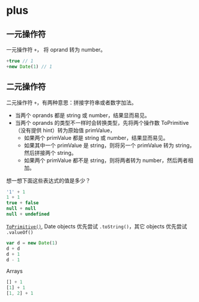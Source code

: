 # plus

## 一元操作符

一元操作符 `+`， 将 oprand 转为 number。

```js
+true // 1
+new Date(1) // 1
```

## 二元操作符

二元操作符 `+`，有两种意思：拼接字符串或者数字加法。

- 当两个 oprands 都是 string 或 number，结果显而易见。
- 当两个 oprands 的类型不一样时会转换类型，先将两个操作数 ToPrimitive（没有提供 hint）转为原始值 primValue，
  - 如果两个 primValue 都是 string 或 number，结果显而易见。
  - 如果其中一个 primValue 是 string，则将另一个 primValue 转为 string，然后拼接两个 string。
  - 如果两个 primValue 都不是 string，则将两者转为 number，然后两者相加。

想一想下面这些表达式的值是多少？

```js
'1' + 1
1 + 1
true + false
null + null
null + undefined
```

[`ToPrimitive()`](../data-types/conversion.md#ToPrimitive), Date objects 优先尝试 `.toString()`，其它 objects 优先尝试 `.valueOf()`

```js
var d = new Date(1)
d + d
d + 1
d - 1
```

Arrays

```js
[] + 1
[1] + 1
[1, 2] + 1
```
